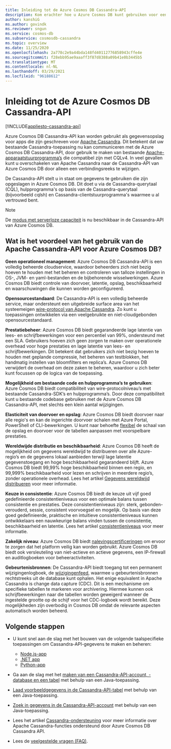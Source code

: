 ```yaml
---
title: Inleiding tot de Azure Cosmos DB Cassandra-API
description: Kom erachter hoe u Azure Cosmos DB kunt gebruiken voor een 'lift-and-shift' van bestaande toepassingen en om nieuwe toepassingen te maken met de Cassandra-stuurprogramma's en CQL
author: kanshiG
ms.author: govindk
ms.reviewer: sngun
ms.service: cosmos-db
ms.subservice: cosmosdb-cassandra
ms.topic: overview
ms.date: 11/25/2020
ms.openlocfilehash: 2a778c2e9a44bda148fd40112776858943cffe4e
ms.sourcegitcommit: f28ebb95ae9aaaff3f87d8388a09b41e0b3445b5
ms.translationtype: MT
ms.contentlocale: nl-NL
ms.lasthandoff: 03/29/2021
ms.locfileid: "96188612"
---
```

# <a name="introduction-to-the-azure-cosmos-db-cassandra-api"></a>Inleiding tot de Azure Cosmos DB Cassandra-API
[!INCLUDE[appliesto-cassandra-api](includes/appliesto-cassandra-api.md)]

Azure Cosmos DB Cassandra-API kan worden gebruikt als gegevensopslag voor apps die zijn geschreven voor [Apache Cassandra](https://cassandra.apache.org). Dit betekent dat uw bestaande Cassandra-toepassing nu kan communiceren met de Azure Cosmos DB Cassandra-API, door gebruik te maken van bestaande [Apache-apparaatstuurprogramma’s](https://cassandra.apache.org/doc/latest/getting_started/drivers.html?highlight=driver) die compatibel zijn met CQLv4. In veel gevallen kunt u overschakelen van Apache Cassandra naar de Cassandra-API van Azure Cosmos DB door alleen een verbindingsreeks te wijzigen. 

De Cassandra-API stelt u in staat om gegevens te gebruiken die zijn opgeslagen in Azure Cosmos DB. Dit doet u via de Cassandra-querytaal (CQL), hulpprogramma's op basis van de Cassandra-querytaal (bijvoorbeeld cqlsh) en Cassandra-clientstuurprogramma's waarmee u al vertrouwd bent.

> [!NOTE]
> De [modus met serverloze capaciteit](serverless.md) is nu beschikbaar in de Cassandra-API van Azure Cosmos DB.

## <a name="what-is-the-benefit-of-using-apache-cassandra-api-for-azure-cosmos-db"></a>Wat is het voordeel van het gebruik van de Apache Cassandra-API voor Azure Cosmos DB?

**Geen operationeel management**: Azure Cosmos DB Cassandra-API is een volledig beheerde cloudservice, waardoor beheerders zich niet bezig hoeven te houden met het beheren en controleren van talloze instellingen in OS-, JVM- en yaml-bestanden en de bijbehorende wisselwerkingen. Azure Cosmos DB biedt controle van doorvoer, latentie, opslag, beschikbaarheid en waarschuwingen die kunnen worden geconfigureerd.

**Opensourcestandaard**: De Cassandra-API is een volledig beheerde service, maar ondersteunt een uitgebreide surface area van het systeemeigen [wire-protocol van Apache Cassandra](cassandra-support.md). Zo kunt u toepassingen ontwikkelen via een veelgebruikte en niet-cloudgebonden opensourcestandaard.

**Prestatiebeheer**: Azure Cosmos DB biedt gegarandeerde lage latentie van lees- en schrijfbewerkingen voor een percentiel van 99%, ondersteund met een SLA. Gebruikers hoeven zich geen zorgen te maken over operationele overhead voor hoge prestaties en lage latentie van lees- en schrijfbewerkingen. Dit betekent dat gebruikers zich niet bezig hoeven te houden met geplande compressie, het beheren van testblokken, het handmatig instellen van bloomfilters en replica’s. Azure Cosmos DB verwijdert de overhead om deze zaken te beheren, waardoor u zich beter kunt focussen op de logica van de toepassing.

**Mogelijkheid om bestaande code en hulpprogramma’s te gebruiken**: Azure Cosmos DB biedt compatibiliteit van wire-protocolniveau’s met bestaande Cassandra-SDK’s en hulpprogramma’s. Door deze compatibiliteit kunt u bestaande codebase gebruiken met de Azure Cosmos DB Cassandra-API, met slechts een klein aantal wijzigingen.

**Elasticiteit van doorvoer en opslag**: Azure Cosmos DB biedt doorvoer naar alle regio's en kan de ingerichte doorvoer schalen met Azure Portal, PowerShell of CLI-bewerkingen. U kunt naar behoefte [flexibel](manage-scale-cassandra.md) de schaal van de opslag en doorvoer voor de tabellen aanpassen met voorspelbare prestaties.

**Wereldwijde distributie en beschikbaarheid**: Azure Cosmos DB heeft de mogelijkheid om gegevens wereldwijd te distribueren over alle Azure-regio’s en de gegevens lokaal aanbieden terwijl lage latentie gegevenstoegang en hoge beschikbaarheid gegarandeerd blijft. Azure Cosmos DB biedt 99,99% hoge beschikbaarheid binnen een regio, en 99,999% beschikbaarheid voor lezen en schrijven in meerdere regio’s, zonder operationele overhead. Lees het artikel [Gegevens wereldwijd distribueren](distribute-data-globally.md) voor meer informatie. 

**Keuze in consistentie**: Azure Cosmos DB biedt de keuze uit vijf goed gedefinieerde consistentieniveaus voor een optimale balans tussen consistentie en prestaties. Deze consistentieniveaus zijn: sterk, gebonden-verouderd, sessie, consistent voorvoegsel en mogelijk. Op basis van deze goed gedefinieerde, praktische en intuïtieve consistentieniveaus kunnen ontwikkelaars een nauwkeurige balans vinden tussen de consistentie, beschikbaarheid en latentie. Lees het artikel [consistentieniveaus](consistency-levels.md) voor meer informatie. 

**Zakelijk niveau**: Azure Cosmos DB biedt [nalevingscertificeringen](https://www.microsoft.com/trustcenter) om ervoor te zorgen dat het platform veilig kan worden gebruikt. Azure Cosmos DB biedt ook versleuteling van niet-actieve en actieve gegevens, een IP-firewall en auditlogboeken voor beheeractiviteiten.

**Gebeurtenisbronnen**: De Cassandra-API biedt toegang tot een permanent wijzigingenlogboek, de [wijzigingenfeed](cassandra-change-feed.md), waarmee u gebeurtenisbronnen rechtstreeks uit de database kunt ophalen. Het enige equivalent in Apache Cassandra is change data capture (CDC). Dit is een mechanisme om specifieke tabellen te markeren voor archivering. Hiermee kunnen ook schrijfbewerkingen naar die tabellen worden geweigerd wanneer de ingestelde grootte op de schijf voor het CDC-logboek wordt bereikt. Deze mogelijkheden zijn overbodig in Cosmos DB omdat de relevante aspecten automatisch worden beheerd.

## <a name="next-steps"></a>Volgende stappen

* U kunt snel aan de slag met het bouwen van de volgende taalspecifieke toepassingen om Cassandra-API-gegevens te maken en beheren:
  - [Node.js-app](create-cassandra-nodejs.md)
  - [.NET app](create-cassandra-dotnet.md)
  - [Python-app](create-cassandra-python.md)

* Ga aan de slag met het [maken van een Cassandra-API-account, -database en een tabel](create-cassandra-api-account-java.md) met behulp van een Java-toepassing.

* [Laad voorbeeldgegevens in de Cassandra-API-tabel](cassandra-api-load-data.md) met behulp van een Java-toepassing.

* [Zoek in gegevens in de Cassandra-API-account](cassandra-api-query-data.md) met behulp van een Java-toepassing.

* Lees het artikel [Cassandra-ondersteuning](cassandra-support.md) voor meer informatie over Apache Cassandra-functies ondersteund door Azure Cosmos DB Cassandra API.

* Lees de [veelgestelde vragen (FAQ)](cassandra-faq.md).

